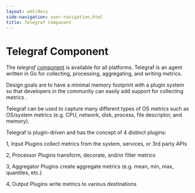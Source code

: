 ```yaml
---
layout: wmt/docs
side-navigation: user-navigation.html
title: Telegraf Component
---
```


# Telegraf Component

The _telegraf_ [component](./components.html) is available for all platforms. Telegraf is an agent written in Go for collecting, processing, aggregating, and writing metrics.

Design goals are to have a minimal memory footprint with a plugin system so that developers in the community can easily add support for collecting metrics .

Telegraf can be used to capture many different types of OS metrics such as OS/system metrics (e.g. CPU, network, disk, process, file descriptor, and memory).

Telegraf is plugin-driven and has the concept of 4 distinct plugins:

1, Input Plugins collect metrics from the system, services, or 3rd party APIs

2, Processor Plugins transform, decorate, and/or filter metrics

3, Aggregator Plugins create aggregate metrics (e.g. mean, min, max, quantiles, etc.)

4, Output Plugins write metrics to various destinations


